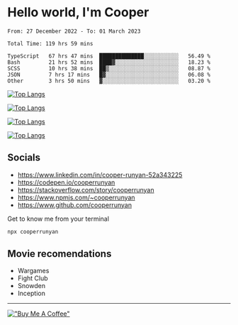 # Hello world, I'm Cooper

<!--START_SECTION:waka-->

```text
From: 27 December 2022 - To: 01 March 2023

Total Time: 119 hrs 59 mins

TypeScript   67 hrs 47 mins  ██████████████░░░░░░░░░░░   56.49 %
Bash         21 hrs 52 mins  ████▓░░░░░░░░░░░░░░░░░░░░   18.23 %
SCSS         10 hrs 38 mins  ██▒░░░░░░░░░░░░░░░░░░░░░░   08.87 %
JSON         7 hrs 17 mins   █▓░░░░░░░░░░░░░░░░░░░░░░░   06.08 %
Other        3 hrs 50 mins   ▓░░░░░░░░░░░░░░░░░░░░░░░░   03.20 %
```

<!--END_SECTION:waka-->

[![Top Langs](https://github-readme-stats-git-masterrstaa-rickstaa.vercel.app/api?username=cooperrunyan&show_icons=true&border_color=555555&count_private=true&theme=github_dark&#gh-dark-mode-only)](https://github.com/anuraghazra/github-readme-stats#gh-dark-mode-only)

[![Top Langs](https://github-readme-stats-git-masterrstaa-rickstaa.vercel.app/api?username=cooperrunyan&show_icons=true&count_private=true&border_color=555555&theme=github_default&#gh-light-mode-only)](https://github.com/anuraghazra/github-readme-stats#gh-light-mode-only)

[![Top Langs](https://github-readme-stats-git-masterrstaa-rickstaa.vercel.app/api/top-langs/?username=cooperrunyan&show_icons=true&count_private=true&layout=compact&border_color=555555&theme=github_dark&#gh-dark-mode-only)](https://github.com/anuraghazra/github-readme-stats#gh-dark-mode-only)

[![Top Langs](https://github-readme-stats-git-masterrstaa-rickstaa.vercel.app/api/top-langs/?username=cooperrunyan&show_icons=true&count_private=true&layout=compact&border_color=555555&theme=github_default&#gh-light-mode-only)](https://github.com/anuraghazra/github-readme-stats#gh-light-mode-only)

## Socials

- https://www.linkedin.com/in/cooper-runyan-52a343225
- https://codepen.io/cooperrunyan
- https://stackoverflow.com/story/cooperrunyan
- https://www.npmjs.com/~cooperrunyan
- https://www.github.com/cooperrunyan

Get to know me from your terminal
```bash
npx cooperrunyan
```


## Movie recomendations

- Wargames
- Fight Club
- Snowden
- Inception

---

[!["Buy Me A Coffee"](https://www.buymeacoffee.com/assets/img/custom_images/orange_img.png)](https://www.buymeacoffee.com/cooperrunyanE)

